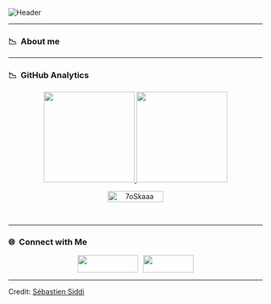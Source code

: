 ![Header](./[github-header-image.png])

----
### 📉 &nbsp;About me

----
### 📉 &nbsp;GitHub Analytics

<p align="center">
    <a href="https://github.com/sebastiensiddi">
         <img height="180em" src="https://github-readme-stats-eight-theta.vercel.app/api?username=sebastiensiddi&show_icons=true&theme=react&include_all_commits=true&count_private=true"/>
         <img height="180em" src="https://github-readme-stats-eight-theta.vercel.app/api/top-langs/?username=sebastiensiddi&layout=compact&langs_count=8&theme=react"/>
    </a>
</p>

<p align="center">
     <img src="https://komarev.com/ghpvc/?username=sebastiensiddi&label=Profile%20views&color=0047AB&style=plastic?" alt="7oSkaaa" height=22px, width=110px/>
</p>
<br/>

----
### 🌐 &nbsp;Connect with Me

<div style="display: flex; justify-content: center;">
     <div style="max-width: 150px; margin-right: 10px;">
         <a href="https://linkedin.com/in/sebastiensiddi">
             <img src="https://img.shields.io/badge/-LinkedIn-0077B5?style=flat&logo=Linkedin&logoColor=white" width="120" height="35"/>
         </a>
     </div>
    <div style="max-width: 150px;">
         <a href="mailto:sebastien.siddi@gmail">
             <img src="https://img.shields.io/badge/-Gmail-D14836?style=flat&logo=Gmail&logoColor=white" width="100" height="35"/>
         </a>
    </div>
</div>

----
Credit: [Sébastien Siddi](https://github.com/SebastienSiddi)
